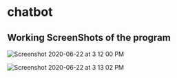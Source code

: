 # chatbot
## Working ScreenShots of the program

![Screenshot 2020-06-22 at 3 12 00 PM](https://user-images.githubusercontent.com/50666187/85300056-b5351a00-b4c3-11ea-9814-6fc86a7c2339.png)


![Screenshot 2020-06-22 at 3 13 02 PM](https://user-images.githubusercontent.com/50666187/85300018-ae0e0c00-b4c3-11ea-9cd7-7c24f6d74526.png)



